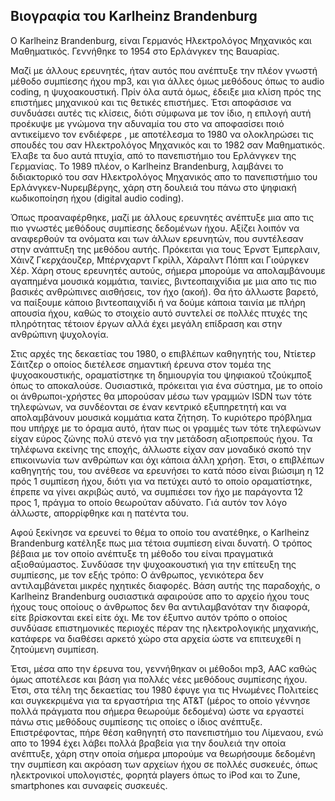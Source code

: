 ## Βιογραφία του Karlheinz Brandenburg

Ο Karlheinz Brandenburg, είναι Γερμανός Ηλεκτρολόγος Μηχανικός και Μαθηματικός. Γεννήθηκε το 1954 στο Ερλάνγκεν της Βαυαρίας.

Μαζί με άλλους ερευνητές, ήταν αυτός που ανέπτυξε την πλέον γνωστή μέθοδο συμπίεσης ήχου mp3, και για άλλες όμως μεθόδους όπως το audio coding, η ψυχοακουστική.
Πρίν όλα αυτά όμως, έδειξε μια κλίση πρός της επιστήμες μηχανικού και τις θετικές επιστήμες. Έτσι αποφάσισε να συνδυάσει αυτές τις κλίσεις, διότι σύμφωνα με τον ίδιο, η επιλογή 
αυτή προέκυψε με γνώμονα την αδυναμία του στο να αποφασίσει ποιό αντικείμενο τον ενδιέφερε , με αποτέλεσμα το 1980 να ολοκληρώσει τις σπουδές του σαν Ηλεκτρολόγος Μηχανικός και το 1982 σαν Μαθηματικός. 
Έλαβε τα δυο αυτά πτυχία, από το πανεπιστήμιο του Ερλάνγκεν της Γερμανίας. Το 1989 πλέον, ο Karlheinz Brandenburg, λαμβάνει το διδιακτορικό του σαν Ηλεκτρολόγος Μηχανικός απο το πανεπιστήμιο του Ερλάνγκεν-Νυρεμβέργης, 
χάρη στη δουλειά του πάνω στο ψηφιακή κωδικοποίηση ήχου (digital audio coding).

Όπως προαναφέρθηκε, μαζί με άλλους ερευνητές ανέπτυξε μια απο τις πιο γνωστές μεθόδους συμπίεσης δεδομένων ήχου. Αξίζει λοιπόν να αναφερθούν τα ονόματα και των άλλων ερευνητών, που
συντέλεσαν στην ανάπτυξη της μεθόδου αυτής. Πρόκειται για τους Έρνστ Έμπερλαιν, Χάινζ Γκερχάουζερ, Μπέρνχαρντ Γκρίλλ, Χάραλντ Πόππ και Γιούργκεν Χέρ. Χάρη στους ερευνητές αυτούς,
σήμερα μπορούμε να απολαμβάνουμε αγαπημένα μουσικά κομμάτια, ταινίες, βιντεοπαιχνίδια με μια απο τις πιο βασικές ανθρώπινες αισθήσεις, τον ήχο (ακοή). Θα ήτο άλλωστε βαρετό, να
παίξουμε κάποιο βιντεοπαιχνίδι ή να δούμε κάποια ταινία με πλήρη απουσία ήχου, καθώς το στοιχείο αυτό συντελεί σε πολλές πτυχές της πληρότητας τέτοιον έργων αλλά έχει μεγάλη 
επίδραση και στην ανθρώπινη ψυχολογία.

Στις αρχές της δεκαετίας του 1980, ο επιβλέπων καθηγητής του, Ντίετερ Σάιτζερ ο οποίος διετέλεσε σημαντική έρευνα στον τομέα της ψυχοακουστικής, οραματίστηκε τη δημιουργία του ψηφιακού τζούκμποξ όπως το αποκαλούσε. 
Ουσιαστικά, πρόκειται για ένα σύστημα, με το οποίο οι άνθρωποι-χρήστες θα μπορούσαν μέσω των γραμμών ISDN των τότε τηλεφώνων, να συνδέονται σε έναν κεντρικό εξυπηρετητή και να απολαμβάνουν μουσικά κομμάτια κατα ζήτηση. 
Το κυριότερο πρόβλημα που υπήρχε με το όραμα αυτό, ήταν πως οι γραμμές των τότε τηλεφώνων είχαν εύρος ζώνης πολύ στενό για την μετάδοση αξιοπρεπούς ήχου. Τα τηλέφωνα εκείνης της εποχής, άλλωστε
είχαν σαν μοναδικό σκοπό την επικοινωνία των ανθρώπων και όχι κάποια άλλη χρήση. Έτσι, ο επιβλέπων καθηγητής του, του ανέθεσε να ερευνήσει το κατά πόσο είναι βιώσιμη η 12 πρός 1
συμπίεση ήχου, διότι για να πετύχει αυτό το οποίο οραματίστηκε, έπρεπε να γίνει ακριβώς αυτό, να συμπιέσει τον ήχο με παράγοντα 12 προς  1, πράγμα το οποίο θεωρούταν αδύνατο. Γιά αυτόν
τον λόγο άλλωστε, απορρίφθηκε και η πατέντα του.

Αφού ξεκίνησε να ερευνεί το θέμα το οποίο του ανατέθηκε, ο Karlheinz Brandenburg κατέληξε πως μια τέτοια συμπίεση είναι δυνατή. Ο τρόπος βέβαια με τον οποίο ανέπτυξε τη μέθοδο του
είναι πραγματικά αξιοθαύμαστος. Συνδύασε την ψυχοακουστική για την επίτευξη της συμπίεσης, με τον εξής τρόπο: Ο άνθρωπος, γενικότερα δεν αντιλαμβάνεται μικρές ηχητικές διαφορές.
Βάση αυτής της παραδοχής, ο Karlheinz Brandenburg ουσιαστικά αφαιρούσε απο το αρχείο ήχου τους ήχους τους οποίους ο άνθρωπος δεν θα αντιλαμβανόταν την διαφορά, είτε βρίσκονται εκεί
είτε όχι. Με τον έξυπνο αυτόν τρόπο ο οποίος συνδύασε επιστημονικές περιοχές πέραν της ηλεκτρολογικής μηχανικής, κατάφερε να διαθέσει αρκετό χώρο στα αρχεία ώστε να επιτευχεθί η
ζητούμενη συμπίεση. 

Έτσι, μέσα απο την έρευνα του, γεννήθηκαν οι μέθοδοι mp3, AAC καθώς όμως αποτέλεσε και βάση για πολλές νέες μεθόδους συμπίεσης ήχου. Έτσι, στα τέλη της δεκαετίας του 1980 έφυγε για τις Ηνωμένες Πολιτείες
και συγκεκριμένα για τα εργαστήρια της AT&T (μέρος το οποίο γέννησε πολλά πράγματα που σήμερα θεωρούμε δεδομένα) ώστε να εργαστεί πάνω στις μεθόδους συμπίεσης τις οποίες ο ίδιος ανέπτυξε. 
Επιστρέφοντας, πήρε θέση καθηγητή στο πανεπιστήμιο του Λίμεναου, ενώ απο το 1994 έχει λάβει πολλά βραβεία για την δουλειά την οποία ανέπτυξε, χάρη στην οποία σήμερα μπορούμε να θεωρήσουμε δεδομένη την συμπίεση και
ακρόαση των αρχείων ήχου σε πολλές συσκευές, όπως ηλεκτρονικοί υπολογιστές, φορητά players όπως το iPod και το Zune, smartphones και συναφείς συσκευές.

